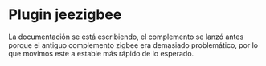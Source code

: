 # Plugin jeezigbee


La documentación se está escribiendo, el complemento se lanzó antes porque el antiguo complemento zigbee era demasiado problemático, por lo que movimos este a estable más rápido de lo esperado.
